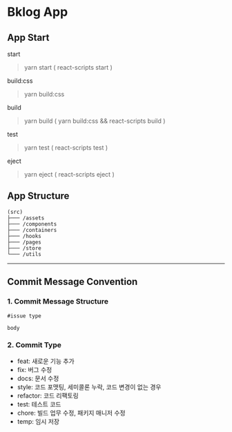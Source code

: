 # Bklog App

## App Start

start
> yarn start ( react-scripts start )

build:css
> yarn build:css

build
> yarn build ( yarn build:css && react-scripts build )

test
> yarn test ( react-scripts test )

eject
> yarn eject ( react-scripts eject )



## App Structure
```
(src)
├─── /assets
├─── /components
├─── /containers
├─── /hooks
├─── /pages
├─── /store
└─── /utils
```
---


## Commit Message Convention

### 1. Commit Message Structure
```
#issue type

body
```


### 2. Commit Type
+ feat: 새로운 기능 추가
+ fix: 버그 수정
+ docs: 문서 수정
+ style: 코드 포맷팅, 세미콜론 누락, 코드 변경이 없는 경우
+ refactor: 코드 리팩토링
+ test: 테스트 코드
+ chore: 빌드 업무 수정, 패키지 매니저 수정
+ temp: 임시 저장 
